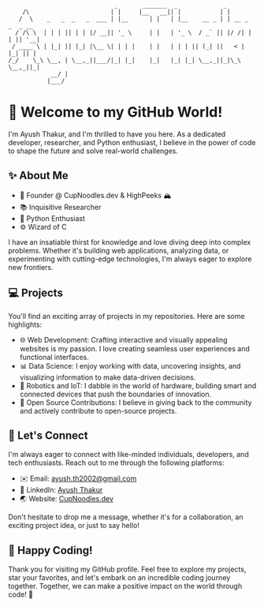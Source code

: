```
                              _       _______  _             _                 
    /\                       | |     |__   __|| |           | |                
   /  \    _   _  _   _  ___ | |__      | |   | |__    __ _ | | __ _   _  _ __ 
  / /\ \  | | | || | | |/ __|| '_ \     | |   | '_ \  / _` || |/ /| | | || '__|
 / ____ \ | |_| || |_| |\__ \| | | |    | |   | | | || (_| ||   < | |_| || |   
/_/    \_\ \__, | \__,_||___/|_| |_|    |_|   |_| |_| \__,_||_|\_\ \__,_||_|   
            __/ |                                                              
           |___/                                                               
```
# :wave: Welcome to my GitHub World! 

I'm Ayush Thakur, and I'm thrilled to have you here. As a dedicated developer, researcher, and Python enthusiast, I believe in the power of code to shape the future and solve real-world challenges. 

## :sparkles: About Me

- :rocket: Founder @ CupNoodles.dev & HighPeeks :mountain_snow:
- :books: Inquisitive Researcher
- :snake: Python Enthusiast
- :gear: Wizard of C

I have an insatiable thirst for knowledge and love diving deep into complex problems. Whether it's building web applications, analyzing data, or experimenting with cutting-edge technologies, I'm always eager to explore new frontiers.

## :computer: Projects

You'll find an exciting array of projects in my repositories. Here are some highlights:

- :globe_with_meridians: Web Development: Crafting interactive and visually appealing websites is my passion. I love creating seamless user experiences and functional interfaces.
- :bar_chart: Data Science: I enjoy working with data, uncovering insights, and visualizing information to make data-driven decisions.
- :robot: Robotics and IoT: I dabble in the world of hardware, building smart and connected devices that push the boundaries of innovation.
- :scroll: Open Source Contributions: I believe in giving back to the community and actively contribute to open-source projects.

## :handshake: Let's Connect

I'm always eager to connect with like-minded individuals, developers, and tech enthusiasts. Reach out to me through the following platforms:

- :envelope: Email: ayush.th2002@gmail.com
- :briefcase: LinkedIn: [Ayush Thakur](https://www.linkedin.com/in/ayush-thakur02/)
- :earth_asia: Website: [CupNoodles.dev](https://cupnoodles.dev)

Don't hesitate to drop me a message, whether it's for a collaboration, an exciting project idea, or just to say hello!

## :sparkling_heart: Happy Coding!

Thank you for visiting my GitHub profile. Feel free to explore my projects, star your favorites, and let's embark on an incredible coding journey together. Together, we can make a positive impact on the world through code! :rocket:
